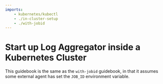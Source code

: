 ```yaml
---
imports:
    - kubernetes/kubectl
    - ./in-cluster-setup
    - ./with-jobid
---
```


# Start up Log Aggregator inside a Kubernetes Cluster

This guidebook is the same as the `with-jobid` guidebook, in that it
assumes some external agent has set the `JOB_ID` environment variable.

